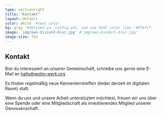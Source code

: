 ```yaml
---
type: sectionright
title: "Kontakt"
layout: default
color: white  #text color
bg: gray  #defined in _config.yml, can use html color like '#0fbfcf'
image: 'img/own-Vision2-blur.jpg' #'img/own-Kinder1-blur.jpg'
image-size: 75%
---
```


## Kontakt

Bist du interessiert an unserer Gemeinschaft, schreibe uns gerne eine E-Mail an [hallo@wohn-werk.org](mailto:hallo@wohn-werk.org)

Es finden regelmäßig neue Kennenlerntreffen (leider derzeit im digitalen Raum) statt.

Wenn du uns und unsere Arbeit unterstüzten möchtest, freuen wir uns über eine Spende oder eine Mitgliedschaft als investierendes Mitglied unserer Genossenschaft.
